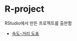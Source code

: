 # R-project
RStudio에서 만든 프로젝트를 출판함

<ul>
<li><a href="https://htmlpreview.github.io/?https://github.com/zeroth-choi/R-project/blob/main/OUTPUT/index.html">속도-거리 도표</a></li>
</ul>
